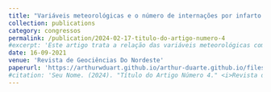 ```yaml
---
title: "Variáveis meteorológicas e o número de internações por infarto agudo do miocárdio em Belém/PA"
collection: publications
category: congressos
permalink: /publication/2024-02-17-titulo-do-artigo-numero-4
#excerpt: 'Este artigo trata a relação das variáveis meteorológicas com o infarto agudo do miocardio'
date: 16-09-2021
venue: 'Revista de Geociências Do Nordeste'
paperurl: 'https://arthurwduart.github.io/arthur-duarte.github.io/files/artigo_infarto.pdf'
#citation: 'Seu Nome. (2024). "Título do Artigo Número 4." <i>Revista de Bugs do GitHub</i>, 1(3).'
---
```



